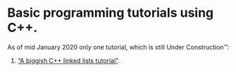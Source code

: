 # Basic programming tutorials using C++.

As of mid January 2020 only one tutorial, which is still Under Construction&trade;:

1. [“A biggish C++ linked lists tutorial”](https://alf-p-steinbach.github.io/A-biggish-Cpp17-linked-lists-tutorial/).
